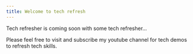 ```yaml
---
title: Welcome to tech refresh
---
```


Tech refresher is coming soon with some tech refresher...

Please feel free to visit and subscribe my youtube channel for tech demos to refresh tech skills.

